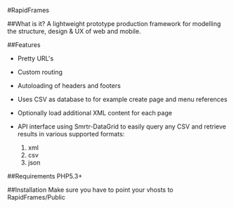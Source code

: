 #RapidFrames

##What is it?
A lightweight prototype production framework for modelling the structure, design & UX of web and mobile.


##Features
- Pretty URL's
- Custom routing
- Autoloading of headers and footers 
- Uses CSV as database to for example create page and menu references
- Optionally load additional XML content for each page 
- API interface using Smrtr-DataGrid to easily query any CSV and retrieve results in various supported formats:

	1. xml
	2. csv
	3. json


##Requirements
PHP5.3+

##Installation
Make sure you have to point your vhosts to RapidFrames/Public